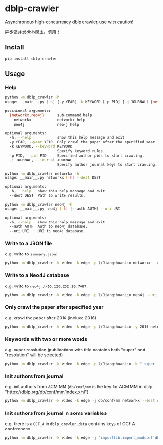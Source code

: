 # dblp-crawler

Asynchronous high-concurrency dblp crawler, use with caution!

异步高并发dblp爬虫，慎用！

## Install

```sh
pip install dblp-crawler
```

## Usage

### Help

```sh
python -m dblp_crawler -h
usage: __main__.py [-h] [-y YEAR] -k KEYWORD [-p PID] [-j JOURNAL] {networkx,neo4j} ...

positional arguments:
  {networkx,neo4j}      sub-command help
    networkx            networkx help
    neo4j               neo4j help

optional arguments:
  -h, --help            show this help message and exit
  -y YEAR, --year YEAR  Only crawl the paper after the specified year.
  -k KEYWORD, --keyword KEYWORD
                        Specify keyword rules.
  -p PID, --pid PID     Specified author pids to start crawling.
  -j JOURNAL, --journal JOURNAL
                        Specify author journal keys to start crawling.
```

```sh
python -m dblp_crawler networkx -h
usage: __main__.py networkx [-h] --dest DEST

optional arguments:
  -h, --help   show this help message and exit
  --dest DEST  Path to write results.
```

```sh
python -m dblp_crawler neo4j -h   
usage: __main__.py neo4j [-h] [--auth AUTH] --uri URI

optional arguments:
  -h, --help   show this help message and exit
  --auth AUTH  Auth to neo4j database.
  --uri URI    URI to neo4j database.
```

### Write to a JSON file

e.g. write to `summary.json`:

```sh
python -m dblp_crawler -k video -k edge -p l/JiangchuanLiu networkx --dest summary.json
```

### Write to a Neo4J database

e.g. write to `neo4j://10.128.202.18:7687`:

```sh
python -m dblp_crawler -k video -k edge -p l/JiangchuanLiu neo4j --uri neo4j://10.128.202.18:7687
```

### Only crawl the paper after specified year

e.g. crawl the paper after 2016 (include 2016)

```sh
python -m dblp_crawler -k video -k edge -p l/JiangchuanLiu -y 2016 networkx --dest summary.json
```
### Keywords with two or more words

e.g. super resolution (publications with title contains both "super" and "resolution" will be selected)

```sh
python -m dblp_crawler -k video -k edge -p l/JiangchuanLiu -k "'super','resolution'" networkx --dest summary.json
```

### Init authors from journal

e.g. init authors from ACM MM (`db/conf/mm` is the key for ACM MM in dblp: "https://dblp.org/db/conf/mm/index.xml")

```sh
python -m dblp_crawler -k video -k edge -j db/conf/mm networkx --dest summary.json
```

### Init authors from journal in some variables

e.g. there is a `CCF_A` in `dblp_crawler.data` contains keys of CCF A conferences

```sh
python -m dblp_crawler -k video -k edge -j "importlib.import_module('dblp_crawler.data').CCF_A" networkx --dest summary.json
```